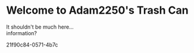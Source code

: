 # Welcome to Adam2250's Trash Can
It shouldn't be much here...<br>
information?<br>


21f90c84-0571-4b7c
